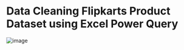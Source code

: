 # Data Cleaning Flipkarts Product Dataset using Excel Power Query

![image](https://github.com/TendaiPhikiso/Flipkart-Data-Cleaning/assets/57633068/f8ed36c5-4908-4440-a9ff-02ab2e86a962)

